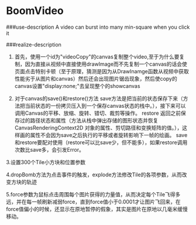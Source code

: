 # BoomVideo
###use-description
A video can burst into many min-square when you click it

###realize-description

1. 首先，使用一个id为"videoCopy"的canvas复制整个video,至于为什么要复制，因为直接从视频中直接使用drawImage而不先复制一个canvas的话会使页面点击特别卡顿（至于原理，猜测是因为从DrawInamge函数从视频中获取性能劣于从图片和canvas）然后还会出现图片锯齿现象，然后使copy的canvas设置"display:none;"去呈现整个的showcanvas

2. 对于canvas的save()和restore()方法
  save方法是把当前的状态保存下来（方法把当前状态的一份拷贝压入到一个保存canvas状态的栈中。），接下来可以调用Canvas的平移、放缩、旋转、错切、裁剪等操作。
  restore 返回之前保存过的路径状态和属性（方法从栈中弹出存储的图形状态并恢复 CanvasRenderingContext2D 对象的属性、剪切路径和变换矩阵的值。），这样画的属性不会因为save之后执行的平移或者旋转影响下一帧的绘画。
  save和restore要配对使用（restore可以比save少，但不能多），如果restore调用次数比save多，会引发Error。
  
 3.设置300个Tile小方块和位置参数
 
 4.dropBomb方法为点击事件的触发，explode方法修改Tile的各项参数，从而改变方块的轨迹
 
 5.force参数为鼠标点击周围每个图片获得的力量值，从而决定每个Tile飞得多远，并在每一帧刷新减弱force，直到force值小于0.0001才让图片飞回来，在force值偏小的时候，还显示在原地暂停的假象，其实是图片在原地以几毫米缓慢移动。
 
 
